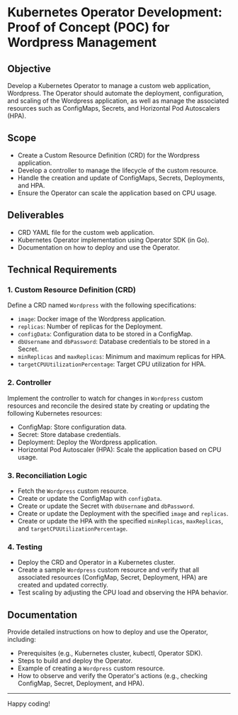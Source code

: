 # Kubernetes Operator Development: Proof of Concept (POC) for Wordpress Management

## Objective

Develop a Kubernetes Operator to manage a custom web application, Wordpress. The Operator should automate the deployment, configuration, and scaling of the Wordpress application, as well as manage the associated resources such as ConfigMaps, Secrets, and Horizontal Pod Autoscalers (HPA).

## Scope

- Create a Custom Resource Definition (CRD) for the Wordpress application.
- Develop a controller to manage the lifecycle of the custom resource.
- Handle the creation and update of ConfigMaps, Secrets, Deployments, and HPA.
- Ensure the Operator can scale the application based on CPU usage.

## Deliverables

- CRD YAML file for the custom web application.
- Kubernetes Operator implementation using Operator SDK (in Go).
- Documentation on how to deploy and use the Operator.

## Technical Requirements

### 1. Custom Resource Definition (CRD)

Define a CRD named `Wordpress` with the following specifications:
- `image`: Docker image of the Wordpress application.
- `replicas`: Number of replicas for the Deployment.
- `configData`: Configuration data to be stored in a ConfigMap.
- `dbUsername` and `dbPassword`: Database credentials to be stored in a Secret.
- `minReplicas` and `maxReplicas`: Minimum and maximum replicas for HPA.
- `targetCPUUtilizationPercentage`: Target CPU utilization for HPA.

### 2. Controller

Implement the controller to watch for changes in `Wordpress` custom resources and reconcile the desired state by creating or updating the following Kubernetes resources:
- ConfigMap: Store configuration data.
- Secret: Store database credentials.
- Deployment: Deploy the Wordpress application.
- Horizontal Pod Autoscaler (HPA): Scale the application based on CPU usage.

### 3. Reconciliation Logic

- Fetch the `Wordpress` custom resource.
- Create or update the ConfigMap with `configData`.
- Create or update the Secret with `dbUsername` and `dbPassword`.
- Create or update the Deployment with the specified `image` and `replicas`.
- Create or update the HPA with the specified `minReplicas`, `maxReplicas`, and `targetCPUUtilizationPercentage`.

### 4. Testing

- Deploy the CRD and Operator in a Kubernetes cluster.
- Create a sample `Wordpress` custom resource and verify that all associated resources (ConfigMap, Secret, Deployment, HPA) are created and updated correctly.
- Test scaling by adjusting the CPU load and observing the HPA behavior.

## Documentation

Provide detailed instructions on how to deploy and use the Operator, including:

- Prerequisites (e.g., Kubernetes cluster, kubectl, Operator SDK).
- Steps to build and deploy the Operator.
- Example of creating a `Wordpress` custom resource.
- How to observe and verify the Operator's actions (e.g., checking ConfigMap, Secret, Deployment, and HPA).

---

Happy coding!
